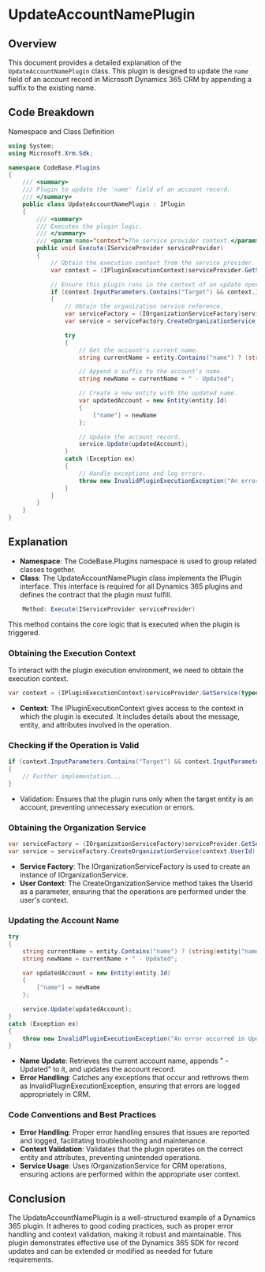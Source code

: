 # UpdateAccountNamePlugin

## Overview

This document provides a detailed explanation of the `UpdateAccountNamePlugin` class. This plugin is designed to update the `name` field of an account record in Microsoft Dynamics 365 CRM by appending a suffix to the existing name.

## Code Breakdown

 Namespace and Class Definition

```csharp
using System;
using Microsoft.Xrm.Sdk;

namespace CodeBase.Plugins
{
    /// <summary>
    /// Plugin to update the 'name' field of an account record.
    /// </summary>
    public class UpdateAccountNamePlugin : IPlugin
    {
        /// <summary>
        /// Executes the plugin logic.
        /// </summary>
        /// <param name="context">The service provider context.</param>
        public void Execute(IServiceProvider serviceProvider)
        {
            // Obtain the execution context from the service provider.
            var context = (IPluginExecutionContext)serviceProvider.GetService(typeof(IPluginExecutionContext));

            // Ensure this plugin runs in the context of an update operation on an account.
            if (context.InputParameters.Contains("Target") && context.InputParameters["Target"] is Entity entity && entity.LogicalName == "account")
            {
                // Obtain the organization service reference.
                var serviceFactory = (IOrganizationServiceFactory)serviceProvider.GetService(typeof(IOrganizationServiceFactory));
                var service = serviceFactory.CreateOrganizationService(context.UserId);

                try
                {
                    // Get the account's current name.
                    string currentName = entity.Contains("name") ? (string)entity["name"] : string.Empty;

                    // Append a suffix to the account's name.
                    string newName = currentName + " - Updated";

                    // Create a new entity with the updated name.
                    var updatedAccount = new Entity(entity.Id)
                    {
                        ["name"] = newName
                    };

                    // Update the account record.
                    service.Update(updatedAccount);
                }
                catch (Exception ex)
                {
                    // Handle exceptions and log errors.
                    throw new InvalidPluginExecutionException("An error occurred in UpdateAccountNamePlugin.", ex);
                }
            }
        }
    }
}
```
## Explanation
- **Namespace**: The CodeBase.Plugins namespace is used to group related classes together.
- **Class**: The UpdateAccountNamePlugin class implements the IPlugin interface. This interface is required for all Dynamics 365 plugins and defines the contract that the plugin must fulfill.
```csharp
    Method: Execute(IServiceProvider serviceProvider)
```
 This method contains the core logic that is executed when the plugin is triggered.

### Obtaining the Execution Context
To interact with the plugin execution environment, we need to obtain the execution context.
```csharp
var context = (IPluginExecutionContext)serviceProvider.GetService(typeof(IPluginExecutionContext));
```
- **Context**: The IPluginExecutionContext gives access to the context in which the plugin is executed. It includes details about the message, entity, and attributes involved in the operation.
### Checking if the Operation is Valid
```csharp
if (context.InputParameters.Contains("Target") && context.InputParameters["Target"] is Entity entity && entity.LogicalName == "account")
{
    // Further implementation...
}
```
- Validation: Ensures that the plugin runs only when the target entity is an account, preventing unnecessary execution or errors.
### Obtaining the Organization Service
```csharp
var serviceFactory = (IOrganizationServiceFactory)serviceProvider.GetService(typeof(IOrganizationServiceFactory));
var service = serviceFactory.CreateOrganizationService(context.UserId);
```
- **Service Factory**: The IOrganizationServiceFactory is used to create an instance of IOrganizationService.
- **User Context**: The CreateOrganizationService method takes the UserId as a parameter, ensuring that the operations are performed under the user's context.
### Updating the Account Name
```csharp
try
{
    string currentName = entity.Contains("name") ? (string)entity["name"] : string.Empty;
    string newName = currentName + " - Updated";

    var updatedAccount = new Entity(entity.Id)
    {
        ["name"] = newName
    };

    service.Update(updatedAccount);
}
catch (Exception ex)
{
    throw new InvalidPluginExecutionException("An error occurred in UpdateAccountNamePlugin.", ex);
}
```
- **Name Update**: Retrieves the current account name, appends " - Updated" to it, and updates the account record.
- **Error Handling**: Catches any exceptions that occur and rethrows them as InvalidPluginExecutionException, ensuring that errors are logged appropriately in CRM.
### Code Conventions and Best Practices
- **Error Handling**: Proper error handling ensures that issues are reported and logged, facilitating troubleshooting and maintenance.
- **Context Validation**: Validates that the plugin operates on the correct entity and attributes, preventing unintended operations.
- **Service Usage**: Uses IOrganizationService for CRM operations, ensuring actions are performed within the appropriate user context.
## Conclusion
 The UpdateAccountNamePlugin is a well-structured example of a Dynamics 365 plugin. It adheres to good coding practices, such as proper error handling and context validation, making it robust and maintainable. This plugin demonstrates effective use of the Dynamics 365 SDK for record updates and can be extended or modified as needed for future requirements.